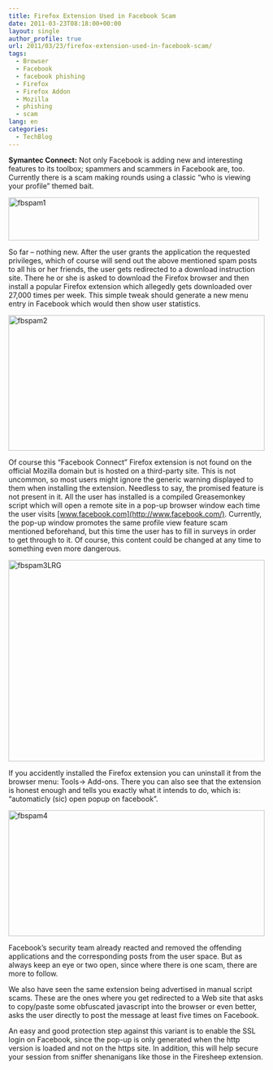 ```yaml
---
title: Firefox Extension Used in Facebook Scam
date: 2011-03-23T08:18:00+00:00
layout: single
author_profile: true
url: 2011/03/23/firefox-extension-used-in-facebook-scam/
tags:
  - Browser
  - Facebook
  - facebook phishing
  - Firefox
  - Firefox Addon
  - Mozilla
  - phishing
  - scam
lang: en
categories: 
  - TechBlog
---
```

**Symantec Connect:** Not only Facebook is adding new and interesting features to its toolbox; spammers and scammers in Facebook are, too. Currently there is a scam making rounds using a classic “who is viewing your profile” themed bait.

[<img title="fbspam1" border="0" alt="fbspam1" src="http://lh6.ggpht.com/_vaUVXcmC3OI/TYmllKJ48kI/AAAAAAAADxY/P78cMefkU2w/fbspam1_thumb%5B3%5D.jpg?imgmax=800" width="493" height="85" />](http://lh4.ggpht.com/_vaUVXcmC3OI/TYmli2cbRGI/AAAAAAAADxU/9bdQKrS8k3M/s1600-h/fbspam1%5B5%5D.jpg)

So far – nothing new. After the user grants the application the requested privileges, which of course will send out the above mentioned spam posts to all his or her friends, the user gets redirected to a download instruction site. There he or she is asked to download the Firefox browser and then install a popular Firefox extension which allegedly gets downloaded over 27,000 times per week. This simple tweak should generate a new menu entry in Facebook which would then show user statistics.

[<img title="fbspam2" border="0" alt="fbspam2" src="http://lh6.ggpht.com/_vaUVXcmC3OI/TYmlpUBPE5I/AAAAAAAADxg/2bQylVixNaI/fbspam2_thumb%5B1%5D.jpg?imgmax=800" width="504" height="267" />](http://lh4.ggpht.com/_vaUVXcmC3OI/TYmlnBT6kNI/AAAAAAAADxc/qanQ1cEM8SQ/s1600-h/fbspam2%5B3%5D.jpg)

Of course this “Facebook Connect” Firefox extension is not found on the official Mozilla domain but is hosted on a third-party site. This is not uncommon, so most users might ignore the generic warning displayed to them when installing the extension. Needless to say, the promised feature is not present in it. All the user has installed is a compiled Greasemonkey script which will open a remote site in a pop-up browser window each time the user visits [www.facebook.com](http://www.facebook.com/). Currently, the pop-up window promotes the same profile view feature scam mentioned beforehand, but this time the user has to fill in surveys in order to get through to it. Of course, this content could be changed at any time to something even more dangerous.

[<img title="fbspam3LRG" border="0" alt="fbspam3LRG" src="http://lh6.ggpht.com/_vaUVXcmC3OI/TYmlulr-ZZI/AAAAAAAADxo/LWESDZK-IbI/fbspam3LRG_thumb%5B1%5D.jpg?imgmax=800" width="504" height="397" />](http://lh4.ggpht.com/_vaUVXcmC3OI/TYmlr7JTPcI/AAAAAAAADxk/KSNLq58GPYg/s1600-h/fbspam3LRG%5B3%5D.jpg)

If you accidently installed the Firefox extension you can uninstall it from the browser menu: Tools-> Add-ons. There you can also see that the extension is honest enough and tells you exactly what it intends to do, which is: “automaticly (sic) open popup on facebook”.

[<img title="fbspam4" border="0" alt="fbspam4" src="http://lh5.ggpht.com/_vaUVXcmC3OI/TYmlzLonhRI/AAAAAAAADxw/CFyq__Bzb-A/fbspam4_thumb%5B1%5D.jpg?imgmax=800" width="504" height="248" />](http://lh4.ggpht.com/_vaUVXcmC3OI/TYmlw_NHLbI/AAAAAAAADxs/SUd8bfLGxLI/s1600-h/fbspam4%5B3%5D.jpg)

Facebook’s security team already reacted and removed the offending applications and the corresponding posts from the user space. But as always keep an eye or two open, since where there is one scam, there are more to follow.

We also have seen the same extension being advertised in manual script scams. These are the ones where you get redirected to a Web site that asks to copy/paste some obfuscated javascript into the browser or even better, asks the user directly to post the message at least five times on Facebook.

An easy and good protection step against this variant is to enable the SSL login on Facebook, since the pop-up is only generated when the http version is loaded and not on the https site. In addition, this will help secure your session from sniffer shenanigans like those in the Firesheep extension.
